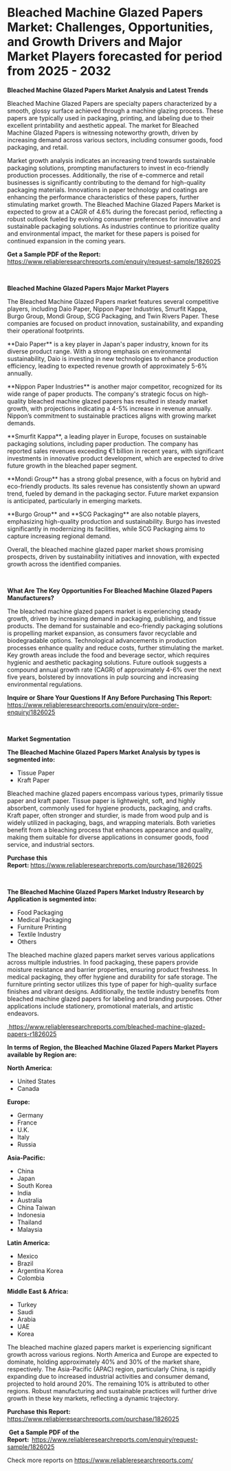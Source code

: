 <p><h1>Bleached Machine Glazed Papers Market: Challenges, Opportunities, and Growth Drivers and Major Market Players forecasted for period from 2025 - 2032</h1></p><p><strong>Bleached Machine Glazed Papers Market Analysis and Latest Trends</strong></p>
<p><p>Bleached Machine Glazed Papers are specialty papers characterized by a smooth, glossy surface achieved through a machine glazing process. These papers are typically used in packaging, printing, and labeling due to their excellent printability and aesthetic appeal. The market for Bleached Machine Glazed Papers is witnessing noteworthy growth, driven by increasing demand across various sectors, including consumer goods, food packaging, and retail.</p><p>Market growth analysis indicates an increasing trend towards sustainable packaging solutions, prompting manufacturers to invest in eco-friendly production processes. Additionally, the rise of e-commerce and retail businesses is significantly contributing to the demand for high-quality packaging materials. Innovations in paper technology and coatings are enhancing the performance characteristics of these papers, further stimulating market growth. The Bleached Machine Glazed Papers Market is expected to grow at a CAGR of 4.6% during the forecast period, reflecting a robust outlook fueled by evolving consumer preferences for innovative and sustainable packaging solutions. As industries continue to prioritize quality and environmental impact, the market for these papers is poised for continued expansion in the coming years.</p></p>
<p><strong>Get a Sample PDF of the Report:&nbsp;</strong> <a href="https://www.reliableresearchreports.com/enquiry/request-sample/1826025?utm_campaign=2098&utm_medium=2&utm_source=Github&utm_content=ia&utm_term=03022025&utm_id=bleached-machine-glazed-papers">https://www.reliableresearchreports.com/enquiry/request-sample/1826025</a></p>
<p>&nbsp;</p>
<p><strong>Bleached Machine Glazed Papers Major Market Players</strong></p>
<p><p>The Bleached Machine Glazed Papers market features several competitive players, including Daio Paper, Nippon Paper Industries, Smurfit Kappa, Burgo Group, Mondi Group, SCG Packaging, and Twin Rivers Paper. These companies are focused on product innovation, sustainability, and expanding their operational footprints.</p><p>**Daio Paper** is a key player in Japan's paper industry, known for its diverse product range. With a strong emphasis on environmental sustainability, Daio is investing in new technologies to enhance production efficiency, leading to expected revenue growth of approximately 5-6% annually.</p><p>**Nippon Paper Industries** is another major competitor, recognized for its wide range of paper products. The company's strategic focus on high-quality bleached machine glazed papers has resulted in steady market growth, with projections indicating a 4-5% increase in revenue annually. Nippon’s commitment to sustainable practices aligns with growing market demands.</p><p>**Smurfit Kappa**, a leading player in Europe, focuses on sustainable packaging solutions, including paper production. The company has reported sales revenues exceeding €1 billion in recent years, with significant investments in innovative product development, which are expected to drive future growth in the bleached paper segment.</p><p>**Mondi Group** has a strong global presence, with a focus on hybrid and eco-friendly products. Its sales revenue has consistently shown an upward trend, fueled by demand in the packaging sector. Future market expansion is anticipated, particularly in emerging markets.</p><p>**Burgo Group** and **SCG Packaging** are also notable players, emphasizing high-quality production and sustainability. Burgo has invested significantly in modernizing its facilities, while SCG Packaging aims to capture increasing regional demand.</p><p>Overall, the bleached machine glazed paper market shows promising prospects, driven by sustainability initiatives and innovation, with expected growth across the identified companies.</p></p>
<p>&nbsp;</p>
<p><strong>What Are The Key Opportunities For Bleached Machine Glazed Papers Manufacturers?</strong></p>
<p><p>The bleached machine glazed papers market is experiencing steady growth, driven by increasing demand in packaging, publishing, and tissue products. The demand for sustainable and eco-friendly packaging solutions is propelling market expansion, as consumers favor recyclable and biodegradable options. Technological advancements in production processes enhance quality and reduce costs, further stimulating the market. Key growth areas include the food and beverage sector, which requires hygienic and aesthetic packaging solutions. Future outlook suggests a compound annual growth rate (CAGR) of approximately 4-6% over the next five years, bolstered by innovations in pulp sourcing and increasing environmental regulations.</p></p>
<p><strong>Inquire or Share Your Questions If Any Before Purchasing This Report:</strong> <a href="https://www.reliableresearchreports.com/enquiry/pre-order-enquiry/1826025?utm_campaign=2098&utm_medium=2&utm_source=Github&utm_content=ia&utm_term=03022025&utm_id=bleached-machine-glazed-papers">https://www.reliableresearchreports.com/enquiry/pre-order-enquiry/1826025</a></p>
<p>&nbsp;</p>
<p><strong>Market Segmentation</strong></p>
<p><strong>The Bleached Machine Glazed Papers Market Analysis by types is segmented into:</strong></p>
<p><ul><li>Tissue Paper</li><li>Kraft Paper</li></ul></p>
<p><p>Bleached machine glazed papers encompass various types, primarily tissue paper and kraft paper. Tissue paper is lightweight, soft, and highly absorbent, commonly used for hygiene products, packaging, and crafts. Kraft paper, often stronger and sturdier, is made from wood pulp and is widely utilized in packaging, bags, and wrapping materials. Both varieties benefit from a bleaching process that enhances appearance and quality, making them suitable for diverse applications in consumer goods, food service, and industrial sectors.</p></p>
<p><strong>Purchase this Report:&nbsp;</strong><a href="https://www.reliableresearchreports.com/purchase/1826025?utm_campaign=2098&utm_medium=2&utm_source=Github&utm_content=ia&utm_term=03022025&utm_id=bleached-machine-glazed-papers">https://www.reliableresearchreports.com/purchase/1826025</a></p>
<p>&nbsp;</p>
<p><strong>The Bleached Machine Glazed Papers Market Industry Research by Application is segmented into:</strong></p>
<p><ul><li>Food Packaging</li><li>Medical Packaging</li><li>Furniture Printing</li><li>Textile Industry</li><li>Others</li></ul></p>
<p><p>The bleached machine glazed papers market serves various applications across multiple industries. In food packaging, these papers provide moisture resistance and barrier properties, ensuring product freshness. In medical packaging, they offer hygiene and durability for safe storage. The furniture printing sector utilizes this type of paper for high-quality surface finishes and vibrant designs. Additionally, the textile industry benefits from bleached machine glazed papers for labeling and branding purposes. Other applications include stationery, promotional materials, and artistic endeavors.</p></p>
<p><a href="https://www.reliableresearchreports.com/bleached-machine-glazed-papers-r1826025?utm_campaign=2098&utm_medium=2&utm_source=Github&utm_content=ia&utm_term=03022025&utm_id=bleached-machine-glazed-papers">&nbsp;https://www.reliableresearchreports.com/bleached-machine-glazed-papers-r1826025</a></p>
<p><strong>In terms of Region, the Bleached Machine Glazed Papers Market Players available by Region are:</strong></p>
<p>
    <p> <strong> North America: </strong>
        <ul>
            <li>United States</li>
            <li>Canada</li>
        </ul>
        </p> 
    <p> <strong> Europe: </strong>
        <ul>
            <li>Germany</li>
            <li>France</li>
            <li>U.K.</li>
            <li>Italy</li>
            <li>Russia</li>
        </ul>
        </p> 
    <p> <strong> Asia-Pacific: </strong>
        <ul>
            <li>China</li>
            <li>Japan</li>
            <li>South Korea</li>
            <li>India</li>
            <li>Australia</li>
            <li>China Taiwan</li>
            <li>Indonesia</li>
            <li>Thailand</li>
            <li>Malaysia</li>
        </ul>
        </p> 
    <p> <strong> Latin America: </strong>
        <ul>
            <li>Mexico</li>
            <li>Brazil</li>
            <li>Argentina Korea</li>
            <li>Colombia</li>
        </ul>
        </p> 
    <p> <strong> Middle East & Africa: </strong>
        <ul>
            <li>Turkey</li>
            <li>Saudi</li>
            <li>Arabia</li>
            <li>UAE</li>
            <li>Korea</li>
        </ul>
    </p>
    </p>
<p><p>The bleached machine glazed papers market is experiencing significant growth across various regions. North America and Europe are expected to dominate, holding approximately 40% and 30% of the market share, respectively. The Asia-Pacific (APAC) region, particularly China, is rapidly expanding due to increased industrial activities and consumer demand, projected to hold around 20%. The remaining 10% is attributed to other regions. Robust manufacturing and sustainable practices will further drive growth in these key markets, reflecting a dynamic trajectory.</p></p>
<p><strong>Purchase this Report: </strong><a href="https://www.reliableresearchreports.com/purchase/1826025?utm_campaign=2098&utm_medium=2&utm_source=Github&utm_content=ia&utm_term=03022025&utm_id=bleached-machine-glazed-papers">https://www.reliableresearchreports.com/purchase/1826025</a></p>
<p>&nbsp;<strong>Get a Sample PDF of the Report:&nbsp;&nbsp;</strong><a href="https://www.reliableresearchreports.com/enquiry/request-sample/1826025?utm_campaign=2098&utm_medium=2&utm_source=Github&utm_content=ia&utm_term=03022025&utm_id=bleached-machine-glazed-papers">https://www.reliableresearchreports.com/enquiry/request-sample/1826025</a></p>
<p><strong></strong></p>
<p>Check more reports on <a href="https://www.reliableresearchreports.com/?utm_campaign=2098&utm_medium=2&utm_source=Github&utm_content=ia&utm_term=03022025&utm_id=bleached-machine-glazed-papers">https://www.reliableresearchreports.com/</a></p>